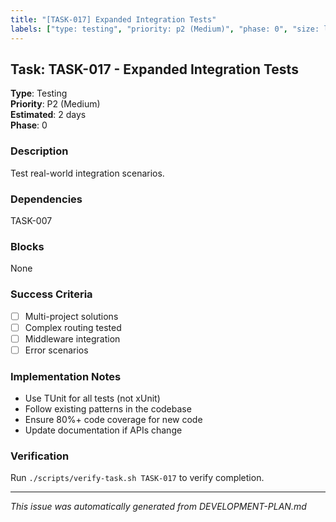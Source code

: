 ```yaml
---
title: "[TASK-017] Expanded Integration Tests"
labels: ["type: testing", "priority: p2 (Medium)", "phase: 0", "size: large"]
---
```


## Task: TASK-017 - Expanded Integration Tests

**Type**: Testing  
**Priority**: P2 (Medium)  
**Estimated**: 2 days  
**Phase**: 0

### Description
Test real-world integration scenarios.

### Dependencies
TASK-007

### Blocks
None

### Success Criteria
- [ ] Multi-project solutions
- [ ] Complex routing tested
- [ ] Middleware integration
- [ ] Error scenarios

### Implementation Notes
- Use TUnit for all tests (not xUnit)
- Follow existing patterns in the codebase
- Ensure 80%+ code coverage for new code
- Update documentation if APIs change

### Verification
Run `./scripts/verify-task.sh TASK-017` to verify completion.

---
_This issue was automatically generated from DEVELOPMENT-PLAN.md_
